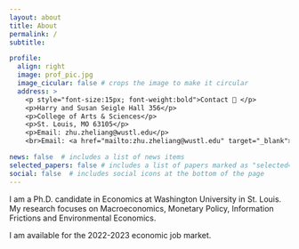 ```yaml
---
layout: about
title: About
permalink: /
subtitle:

profile:
  align: right
  image: prof_pic.jpg
  image_cicular: false # crops the image to make it circular
  address: >
    <p style="font-size:15px; font-weight:bold">Contact 📮 </p>
    <p>Harry and Susan Seigle Hall 356</p>
    <p>College of Arts & Sciences</p>
    <p>St. Louis, MO 63105</p>
    <p>Email: zhu.zheliang@wustl.edu</p>
    <br>Email: <a href="mailto:zhu.zheliang@wustl.edu" target="_blank">zhu.zheliang [at]wustl.edu </a></p>

news: false  # includes a list of news items
selected_papers: false # includes a list of papers marked as "selected={true}"
social: false  # includes social icons at the bottom of the page
---
```









I am a Ph.D. candidate in Economics at Washington University in St. Louis. My research focuses on Macroeconomics, Monetary Policy, Information Frictions and Environmental Economics.

I am available for the 2022-2023 economic job market.
